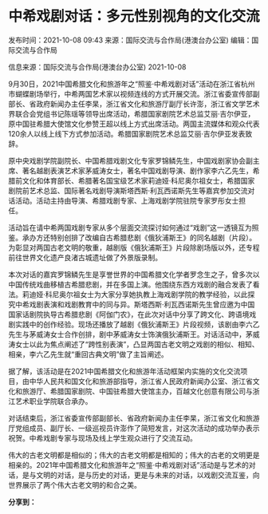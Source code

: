 # 中希戏剧对话：多元性别视角的文化交流

发布时间：2021-10-08 09:43
来源：国际交流与合作局(港澳台办公室)
编辑：国际交流与合作局

信息来源：国际交流与合作局(港澳台办公室) 2021-10-08

9月30日，2021中国希腊文化和旅游年之“照鉴·中希戏剧对话”活动在浙江省杭州市蝴蝶剧场举行，中希两国艺术家以视频连线的方式开展交流。浙江省委宣传部副部长、省政府新闻办主任李杲，浙江省文化和旅游厅副厅长许澎，浙江省文学艺术界联合会党组书记陈瑶等领导出席活动，希腊国家剧院艺术总监艾丽·吉尔伊亚，原中国驻希腊大使馆文化参赞王超以线上方式出席活动。两国主流媒体和观众代表120余人以线上线下方式参加活动。希腊国家剧院艺术总监艾丽·吉尔伊亚发表致辞。 

原中央戏剧学院副院长、中国希腊戏剧文化专家罗锦鳞先生，中国戏剧家协会副主席、著名越剧表演艺术家茅威涛女士，著名中国戏剧导演、剧作家李六乙先生，希腊前文化和体育部长、希腊著名国宝级艺术家莉迪娅·科尼奥尔祖女士，希腊国家剧院前艺术总监、国际著名戏剧导演斯塔西斯·利瓦西诺斯先生等嘉宾参加交流对话活动。活动主持由导演、希腊戏剧专家、上海戏剧学院驻院专家罗彤女士担任。 

活动旨在请中希两国戏剧专家从多个层面交流探讨如何通过“戏剧”这一透镜互为照鉴。承办方还特别创排了改编自古希腊悲剧《俄狄浦斯王》的同名越剧（片段）。为彰显对两国古老文明的敬重，越剧版《俄狄浦斯王》片段除剧场版以外，还专程前往世界文化遗产良渚古城遗址做了外景版录制。 

本次对话的嘉宾罗锦鳞先生是享誉世界的中国希腊文化学者罗念生之子，曾多次以中国传统戏曲移植古希腊悲剧，并在多国上演。他围绕东西方戏剧的融合发表了看法。莉迪娅·科尼奥尔祖女士为大家分享她执教上海戏剧学院的教学经验，以此探究中希戏剧表演和戏剧教育中的同与异。斯塔西斯·利瓦西诺斯先生曾应邀为中国国家话剧院执导古希腊悲剧《阿伽门农》，在此次对话中分享了跨文化、跨语境戏剧实践中的创作经验。现场还播放了越剧《俄狄浦斯王》片段视频，该剧由李六乙先生与茅威涛女士合作创排，剧中茅威涛女士饰演俄狄浦斯王。对话活动中，茅威涛女士以此为焦点阐述了“跨性别表演”，凸显两国古老文明之戏剧的相似、相知、相亲，李六乙先生就“重回古典文明”做了主旨阐述。 

据了解，该活动是在2021中国希腊文化和旅游年活动框架内实施的文化交流项目，由中华人民共和国文化和旅游部指导，浙江省人民政府新闻办公室、浙江省文化和旅游厅、希腊国家剧院、中国驻希腊大使馆主办，百越文化创意有限公司与浙江艺术职业学院联合承办。 

对话结束后，浙江省委宣传部副部长、省政府新闻办主任李杲，浙江省文化和旅游厅党组成员、副厅长、一级巡视员许澎作了简短发言，对这次活动的成功举办表示祝贺。中希戏剧专家与现场及线上学生观众进行了交流互动。  

伟大的古老文明都是相似的；伟大的古老文明都是相知的；伟大的古老的文明更是相亲的。2021年中国希腊文化和旅游年之“照鉴·中希戏剧对话”活动是与艺术的对话，是与文明的对话，是与历史的对话，更是与未来的对话，以戏剧交流互鉴，向世界展示了两个伟大古老文明的和合之美。 

**分享到：**
